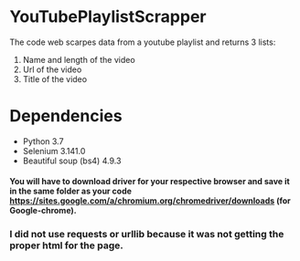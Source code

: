 # YouTubePlaylistScrapper
The code web scarpes data from a youtube playlist and returns 3 lists:
1. Name and length of the video 
2. Url of the video
3. Title of the video

# Dependencies
* Python 3.7
* Selenium 3.141.0
* Beautiful soup (bs4) 4.9.3

#### You will have to download driver for your respective browser and save it in the same folder as your code https://sites.google.com/a/chromium.org/chromedriver/downloads (for Google-chrome).

### I did not use requests or urllib because it was not getting the proper html for the page.
